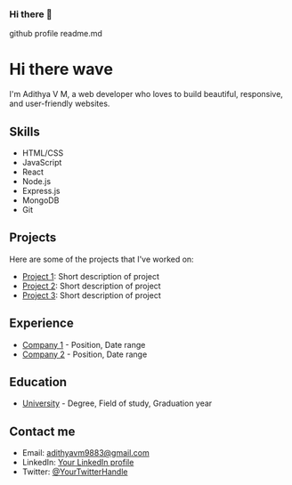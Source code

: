 ### Hi there 👋

github profile readme.md

# Hi there wave

I'm Adithya V M, a web developer who loves to build beautiful, responsive, and user-friendly websites. 

## Skills

- HTML/CSS
- JavaScript
- React
- Node.js
- Express.js
- MongoDB
- Git

## Projects

Here are some of the projects that I've worked on:

- [Project 1](link): Short description of project
- [Project 2](link): Short description of project
- [Project 3](link): Short description of project

## Experience

- [Company 1](link) - Position, Date range
- [Company 2](link) - Position, Date range

## Education

- [University](link) - Degree, Field of study, Graduation year

## Contact me

- Email: adithyavm9883@gmail.com
- LinkedIn: [Your LinkedIn profile](link)
- Twitter: [@YourTwitterHandle](link)

